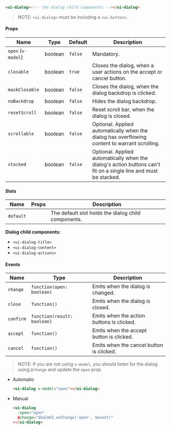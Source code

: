 ```html
<ui-dialog><!-- the dialog child components --></ui-dialog>
```

> NOTE: `<ui-dialog>` must be including a `<ui-button>`.

#### Props

| Name               | Type    | Default | Description                                                                                                      |
| ------------------ | ------- | ------- | ---------------------------------------------------------------------------------------------------------------- |
| `open` (`v-model`) | boolean | `false` | Mandatory.                                                                                                       |
| `closable`         | boolean | `true`  | Closes the dialog, when a user actions on the accept or cancel button.                                           |
| `maskClosable`     | boolean | `false` | Closes the dialog, when the dialog backdrop is clicked.                                                          |
| `noBackdrop`       | boolean | `false` | Hides the dialog backdrop.                                                                                       |
| `resetScroll`      | boolean | `false` | Reset scroll bar, when the dialog is closed.                                                                     |
| `scrollable`       | boolean | `false` | Optional. Applied automatically when the dialog has overflowing content to warrant scrolling.                    |
| `stacked`          | boolean | `false` | Optional. Applied automatically when the dialog's action buttons can't fit on a single line and must be stacked. |

#### Slots

| Name      | Props | Description                                         |
| --------- | ----- | --------------------------------------------------- |
| `default` |       | The default slot holds the dialog child components. |

**Dialog child components:**

- `<ui-dialog-title>`
- `<ui-dialog-content>`
- `<ui-dialog-actions>`

#### Events

| Name      | Type                        | Description                               |
| --------- | --------------------------- | ----------------------------------------- |
| `change`  | `function(open: boolean)`   | Emits when the dialog is changed.         |
| `close`   | `function()`                | Emits when the dialog is closed.          |
| `confirm` | `function(result: boolean)` | Emits when the action buttons is clicked. |
| `accept`  | `function()`                | Emits when the accept button is clicked.  |
| `cancel`  | `function()`                | Emits when the cancel button is clicked.  |

> NOTE: If you are not using `v-model`, you should listen for the dialog using `@change` and update the `open` prop.

- Automatic
  ```html
  <ui-dialog v-model="open"></ui-dialog>
  ```
- Manual
  ```html
  <ui-dialog
    :open="open"
    @change="$balmUI.onChange('open', $event)"
  ></ui-dialog>
  ```
